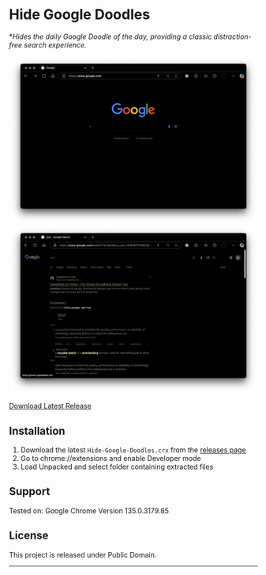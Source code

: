 # Hide Google Doodles
**Hides the daily Google Doodle of the day, providing a classic distraction-free search experience.*

![Hide-Google-Doodles_Logo](demo1.png)
![Hide-Google-Doodles_Logo](demo2.png)


[Download Latest Release](https://github.com/FreelanceProgrammingServices/Hide-Google-Doodles/releases/latest)

</div>

## Installation

1. Download the latest `Hide-Google-Doodles.crx` from the [releases page](https://github.com/FreelanceProgrammingServices/Hide-Google-Doodles/releases/latest) 
2. Go to chrome://extensions and enable Developer mode 
3. Load Unpacked and select folder containing extracted files

## Support
Tested on:
 Google Chrome Version 135.0.3179.85


## License

This project is released under Public Domain.

---

</div>
